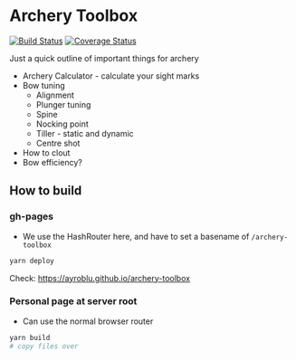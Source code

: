 Archery Toolbox
===============

[![Build Status](https://travis-ci.org/ayroblu/archery-toolbox.svg?branch=master)](https://travis-ci.org/ayroblu/archery-toolbox)
[![Coverage Status](https://coveralls.io/repos/github/ayroblu/archery-toolbox/badge.svg?branch=master)](https://coveralls.io/github/ayroblu/archery-toolbox?branch=master)

Just a quick outline of important things for archery

* Archery Calculator - calculate your sight marks
* Bow tuning
    * Alignment
    * Plunger tuning
    * Spine
    * Nocking point
    * Tiller - static and dynamic
    * Centre shot
* How to clout
* Bow efficiency?

How to build
------------
### gh-pages
- We use the HashRouter here, and have to set a basename of `/archery-toolbox`

```bash
yarn deploy
```

Check: https://ayroblu.github.io/archery-toolbox

### Personal page at server root
- Can use the normal browser router

```bash
yarn build
# copy files over
```

